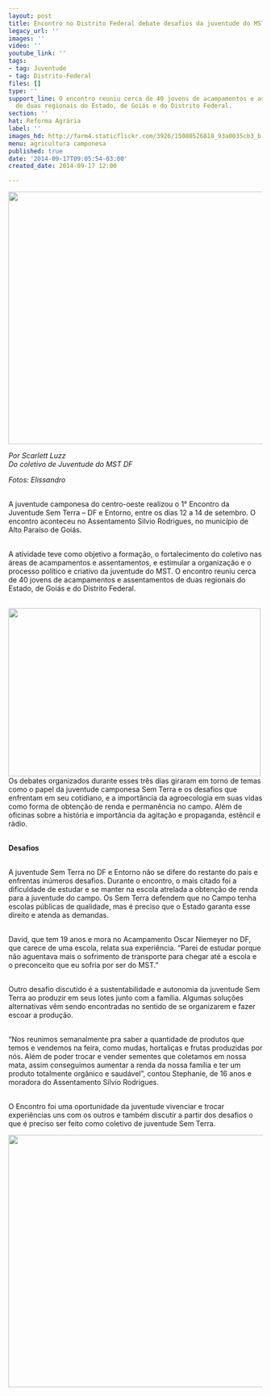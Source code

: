 ```yaml
---
layout: post
title: Encontro no Distrito Federal debate desafios da juventude do MST
legacy_url: ''
images: ''
video: ''
youtube_link: ''
tags:
- tag: Juventude
- tag: Distrito-Federal
files: []
type: ''
support_line: O encontro reuniu cerca de 40 jovens de acampamentos e assentamentos
  de duas regionais do Estado, de Goiás e do Distrito Federal.
section: ''
hat: Reforma Agrária
label: ''
images_hd: http://farm4.staticflickr.com/3926/15080526818_93a0035cb3_b.jpg
menu: agricultura camponesa
published: true
date: '2014-09-17T09:05:54-03:00'
created_date: 2014-09-17 12:00

---
```

<p><img alt="" height="500" src="http://farm4.staticflickr.com/3926/15080526818_93a0035cb3_b.jpg" width="750" /></p>

<p><em>Por Scarlett Luzz&nbsp;<br />
Do coletivo de Juventude do MST DF</em></p>

<p><em>Fotos: Elissandro</em></p>

<p><br />
A juventude camponesa do centro-oeste realizou o 1&deg; Encontro da Juventude Sem Terra &ndash; DF e Entorno, entre os dias 12 a 14 de setembro. O encontro aconteceu no Assentamento Silvio Rodrigues, no munic&iacute;pio de Alto Para&iacute;so de Goi&aacute;s.</p>

<p><br />
A atividade teve como objetivo a forma&ccedil;&atilde;o, o fortalecimento do coletivo nas &aacute;reas de acampamentos e assentamentos, e estimular a organiza&ccedil;&atilde;o e o processo pol&iacute;tico e criativo da juventude do MST. O encontro reuniu cerca de 40 jovens de acampamentos e assentamentos de duas regionais do Estado, de Goi&aacute;s e do Distrito Federal.&nbsp;</p>

<p><br />
<img alt="" height="333" src="http://farm6.staticflickr.com/5572/15263990511_8cb19f5193_b.jpg" style="float:left" width="500" />Os debates organizados durante esses tr&ecirc;s dias giraram em torno de temas como o papel da juventude camponesa Sem Terra e os desafios que enfrentam em seu cotidiano, e a import&acirc;ncia da agroecologia em suas vidas como forma de obten&ccedil;&atilde;o de renda e perman&ecirc;ncia no campo. Al&eacute;m de oficinas sobre a hist&oacute;ria e import&acirc;ncia da agita&ccedil;&atilde;o e propaganda, est&ecirc;ncil e r&aacute;dio.&nbsp;</p>

<p><br />
<strong>Desafios</strong></p>

<p><br />
A juventude Sem Terra no DF e Entorno n&atilde;o se difere do restante do pa&iacute;s e enfrentas in&uacute;meros desafios. Durante o encontro, o mais citado foi a dificuldade de estudar e se manter na escola atrelada a obten&ccedil;&atilde;o de renda para a juventude do campo. Os Sem Terra defendem que no Campo tenha escolas p&uacute;blicas de qualidade, mas &eacute; preciso que o Estado garanta esse direito e atenda as demandas.&nbsp;</p>

<p><br />
David, que tem 19 anos e mora no Acampamento Oscar Niemeyer no DF, que carece de uma escola, relata sua experi&ecirc;ncia. &ldquo;Parei de estudar porque n&atilde;o aguentava mais o sofrimento de transporte para chegar at&eacute; a escola e o preconceito que eu sofria por ser do MST.&rdquo;</p>

<p><br />
Outro desafio discutido &eacute; a sustentabilidade e autonomia da juventude Sem Terra ao produzir em seus lotes junto com a fam&iacute;lia. Algumas solu&ccedil;&otilde;es alternativas v&ecirc;m sendo encontradas no sentido de se organizarem e fazer escoar a produ&ccedil;&atilde;o.&nbsp;</p>

<p><br />
&ldquo;Nos reunimos semanalmente pra saber a quantidade de produtos que temos e vendemos na feira, como mudas, hortali&ccedil;as e frutas produzidas por n&oacute;s. Al&eacute;m de poder trocar e vender sementes que coletamos em nossa mata, assim conseguimos aumentar a renda da nossa fam&iacute;lia e ter um produto totalmente org&acirc;nico e saud&aacute;vel&rdquo;, contou Stephanie, de 16 anos e moradora do Assentamento S&iacute;lvio Rodrigues.&nbsp;</p>

<p><br />
O Encontro foi uma oportunidade da juventude vivenciar e trocar experi&ecirc;ncias uns com os outros e tamb&eacute;m discutir a partir dos desafios o que &eacute; preciso ser feito como coletivo de juventude Sem Terra.</p>

<p><img alt="" height="500" src="http://farm6.staticflickr.com/5590/15263991251_3801cd539e_b.jpg" width="750" />&nbsp;</p>
